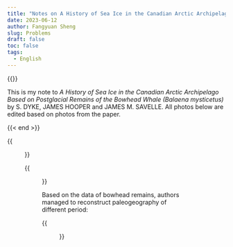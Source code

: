 ```yaml
---
title: "Notes on A History of Sea Ice in the Canadian Arctic Archipelago Based on Postglacial Remains of the Bowhead Whale (Balaena mysticetus)" 
date: 2023-06-12
author: Fangyuan Sheng
slug: Problems
draft: false
toc: false
tags:
  - English
---
```


{{<block class="note" >}}

This is my note to *A History of Sea Ice in the Canadian Arctic Archipelago Based on Postglacial Remains of the Bowhead Whale (Balaena mysticetus)* by S. DYKE, JAMES HOOPER
 and JAMES M. SAVELLE. All photos below are edited based on photos from the paper. 

{{< end >}}


{{<figure src="https://hellenshengfy.github.io/whales_3.png">}}

{{<figure src="https://hellenshengfy.github.io/whales_1.png">}}


Based on the data of bowhead remains, authors managed to reconstruct paleogeography of different period:
  
{{<figure src="https://hellenshengfy.github.io/whales_2.png">}}

